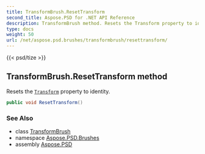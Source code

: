 ```yaml
---
title: TransformBrush.ResetTransform
second_title: Aspose.PSD for .NET API Reference
description: TransformBrush method. Resets the Transform property to identity
type: docs
weight: 50
url: /net/aspose.psd.brushes/transformbrush/resettransform/
---
```

{{< psd/tize >}}
## TransformBrush.ResetTransform method

Resets the [`Transform`](../transform/) property to identity.

```csharp
public void ResetTransform()
```

### See Also

* class [TransformBrush](../)
* namespace [Aspose.PSD.Brushes](../../../aspose.psd.brushes/)
* assembly [Aspose.PSD](../../../)


